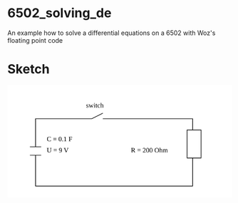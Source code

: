 # 6502_solving_de
An example how to solve a differential equations on a 6502 with Woz's floating point code

# Sketch
<img src="img/circuit.svg?sanitize=true">
